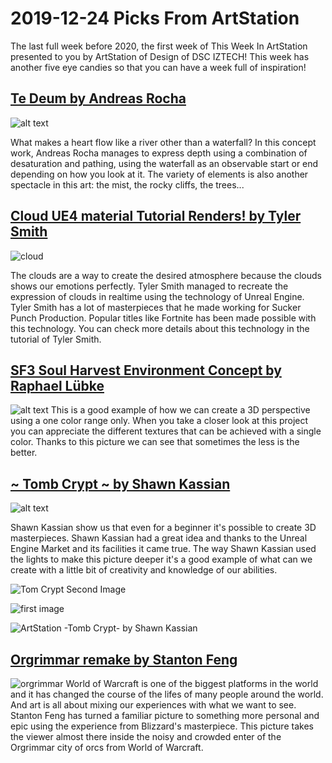 # 2019-12-24 Picks From ArtStation
The last full week before 2020, the first week of This Week In ArtStation presented to you by ArtStation of Design of DSC IZTECH! This week has another five eye candies so that you can have a week full of inspiration!

## [Te Deum by Andreas Rocha](https://www.artstation.com/artwork/e0L8rZ)

![alt text](https://cdna.artstation.com/p/assets/images/images/022/754/450/large/andreas-rocha-tedeumartstation.jpg?1576580752 "Te Deum by Andreas Rocha")

What makes a heart flow like a river other than a waterfall? In this concept work, Andreas Rocha manages to express depth using a combination of desaturation and pathing, using the waterfall as an observable start or end depending on how you look at it. The variety of elements is also another spectacle in this art: the mist, the rocky cliffs, the trees...

## [Cloud UE4 material Tutorial Renders! by Tyler Smith](https://www.artstation.com/artwork/aRgGDJ)

![cloud](https://cdnb.artstation.com/p/assets/images/images/015/732/147/large/tyler-smith-render06.jpg?1549419596 "")

The clouds are a way to create the desired atmosphere because the clouds shows our emotions perfectly. Tyler Smith managed to recreate the expression of clouds in realtime using the technology of Unreal Engine. Tyler Smith has a lot of masterpieces that he made working for Sucker Punch Production. Popular titles like Fortnite has been made possible with this technology. You can check more details about this technology in the tutorial of Tyler Smith.

## [SF3 Soul Harvest Environment Concept by Raphael Lübke](https://www.artstation.com/artwork/Oy3Wqb)
![alt text](https://cdnb.artstation.com/p/assets/images/images/015/325/279/large/raphael-lubke-cahlabrok-flat.jpg?1547927865)
This is a good example of how we can create a 3D perspective using a one color range only. When you take a closer look at this project you can appreciate the different textures that can be achieved with a single color. Thanks to this picture we can see that sometimes the less is the better.

## [~ Tomb Crypt ~ by Shawn Kassian](https://www.artstation.com/artwork/A9arxq)

![alt text](https://cdna.artstation.com/p/assets/images/images/018/728/448/large/shawn-kassian-funproject-4.jpg?1560470729)

Shawn Kassian show us that even for a beginner it's possible to create 3D masterpieces. Shawn Kassian had a great idea and thanks to the Unreal Engine Market and its facilities it came true. The way Shawn Kassian used the lights to make this picture deeper it's a good example of what can we create with a little bit of creativity and knowledge of our abilities.

![Tom Crypt Second Image](https://cdnb.artstation.com/p/assets/images/images/018/728/445/large/shawn-kassian-funproject-1.jpg?1560470720)

![first image](https://cdna.artstation.com/p/assets/images/images/018/728/448/large/shawn-kassian-funproject-4.jpg?1560470729)

![ArtStation -Tomb Crypt- by Shawn Kassian](https://cdnb.artstation.com/p/assets/images/images/018/728/447/large/shawn-kassian-funproject-3.jpg?1560470726)

## [Orgrimmar remake by Stanton Feng](https://www.artstation.com/artwork/aRVPXk)
![orgrimmar](https://cdnb.artstation.com/p/assets/images/images/021/122/295/large/stanton-feng-orgrimmar-b-version.jpg?1570475144)
World of Warcraft is one of the biggest platforms in the world and it has changed the course of the lifes of many people around the world. And art is all about mixing our experiences with what we want to see. Stanton Feng has turned a familiar picture to something more personal and epic using the experience from Blizzard's masterpiece. This picture takes the viewer almost there inside the noisy and crowded enter of the Orgrimmar city of orcs from World of Warcraft.
